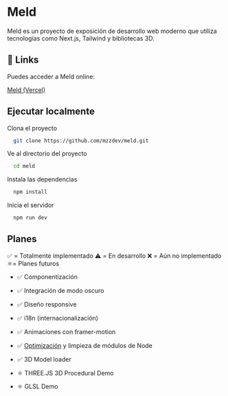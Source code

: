 # Meld

Meld es un proyecto de exposición de desarrollo web moderno que utiliza tecnologías como Next.js, Tailwind y bibliotecas 3D.


## 🔗 Links

Puedes acceder a Meld online:

[Meld (Vercel)](https://meld-mu.vercel.app/)


## Ejecutar localmente

Clona el proyecto

```bash
  git clone https://github.com/mzzdev/meld.git
```

Ve al directorio del proyecto

```bash
  cd meld
```

Instala las dependencias

```bash
  npm install
```

Inicia el servidor

```bash
  npm run dev
```

## Planes

✅ = Totalmente implementado
⚠️ = En desarrollo
❌ = Aún no implementado
⚛️= Planes futuros

- ✅ Componentización

- ✅ Integración de modo oscuro

- ✅ Diseño responsive

- ✅ i18n (internacionalización)

- ✅ Animaciones con framer-motion

- ✅ [Optimización](https://nextjs.org/docs/app/building-your-application/optimizing) y limpieza de módulos de Node

- ✅ 3D Model loader

- ⚛️ THREE.JS 3D Procedural Demo

- ⚛️ GLSL Demo